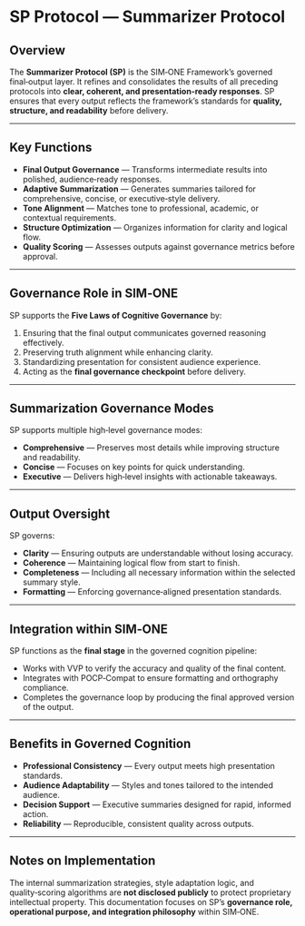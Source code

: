 # SP Protocol — Summarizer Protocol

## Overview

The **Summarizer Protocol (SP)** is the SIM‑ONE Framework’s governed final‑output layer.
It refines and consolidates the results of all preceding protocols into **clear, coherent, and presentation‑ready responses**.
SP ensures that every output reflects the framework’s standards for **quality, structure, and readability** before delivery.

---

## Key Functions

* **Final Output Governance** — Transforms intermediate results into polished, audience‑ready responses.
* **Adaptive Summarization** — Generates summaries tailored for comprehensive, concise, or executive‑style delivery.
* **Tone Alignment** — Matches tone to professional, academic, or contextual requirements.
* **Structure Optimization** — Organizes information for clarity and logical flow.
* **Quality Scoring** — Assesses outputs against governance metrics before approval.

---

## Governance Role in SIM‑ONE

SP supports the **Five Laws of Cognitive Governance** by:

1. Ensuring that the final output communicates governed reasoning effectively.
2. Preserving truth alignment while enhancing clarity.
3. Standardizing presentation for consistent audience experience.
4. Acting as the **final governance checkpoint** before delivery.

---

## Summarization Governance Modes

SP supports multiple high‑level governance modes:

* **Comprehensive** — Preserves most details while improving structure and readability.
* **Concise** — Focuses on key points for quick understanding.
* **Executive** — Delivers high‑level insights with actionable takeaways.

---

## Output Oversight

SP governs:

* **Clarity** — Ensuring outputs are understandable without losing accuracy.
* **Coherence** — Maintaining logical flow from start to finish.
* **Completeness** — Including all necessary information within the selected summary style.
* **Formatting** — Enforcing governance‑aligned presentation standards.

---

## Integration within SIM‑ONE

SP functions as the **final stage** in the governed cognition pipeline:

* Works with VVP to verify the accuracy and quality of the final content.
* Integrates with POCP‑Compat to ensure formatting and orthography compliance.
* Completes the governance loop by producing the final approved version of the output.

---

## Benefits in Governed Cognition

* **Professional Consistency** — Every output meets high presentation standards.
* **Audience Adaptability** — Styles and tones tailored to the intended audience.
* **Decision Support** — Executive summaries designed for rapid, informed action.
* **Reliability** — Reproducible, consistent quality across outputs.

---

## Notes on Implementation

The internal summarization strategies, style adaptation logic, and quality‑scoring algorithms are **not disclosed publicly** to protect proprietary intellectual property.
This documentation focuses on SP’s **governance role, operational purpose, and integration philosophy** within SIM‑ONE.
